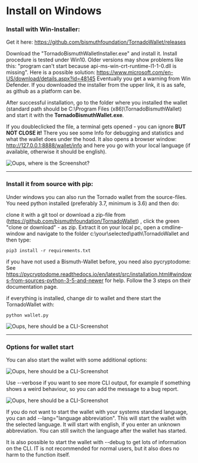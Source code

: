# Install on Windows

### Install with Win-Installer:

Get it here: https://github.com/bismuthfoundation/TornadoWallet/releases

Download the "TornadoBismuthWalletInstaller.exe" and install it. Install procedure is tested under Win10. Older versions may show problems like this: "program can't start because api-ms-win-crt-runtime-l1-1-0.dll is missing".
Here is a possible solution: https://www.microsoft.com/en-US/download/details.aspx?id=48145
Eventually you get a warning from Win Defender. If you downloaded the installer from the upper link, it is as safe, as github as a platform can be. 

After successful installation, go to the folder where you installed the wallet (standard path should be C:\Program Files (x86)\TornadoBismuthWallet) and start it with the **TornadoBismuthWallet.exe**.

If you doubleclicked the file, a terminal gets opened -  you can ignore **BUT NOT CLOSE it!** There you see some Info for debugging and statistics and what the wallet does under the hood.
It also opens a browser window: http://127.0.0.1:8888/wallet/info and here you go with your local language (if available, otherwise it should be english).

![Oups, where is the Screenshot?](/graphics/tornado.png)

***
### Install it from source with pip:
Under windows you can also run the Tornado wallet from the source-files. You need python installed (preferably 3.7, minimum is 3.6) and then do:

clone it with a git tool or download a zip-file from (https://github.com/bismuthfoundation/TornadoWallet) , click the green "clone or download" - as zip. Extract it on your local pc, open a cmdline-window and navigate to the folder c:\your\selected\path\TornadoWallet and then type: 

`pip3 install -r requirements.txt`

if you have not used a Bismuth-Wallet before, you need also pycryptodome:
See https://pycryptodome.readthedocs.io/en/latest/src/installation.html#windows-from-sources-python-3-5-and-newer for help.
Follow the 3 steps on their documentation page.

if everything is installed, change dir to wallet and there start the TornadoWallet with:

`python wallet.py`

![Oups, here should be a CLI-Screenshot](/graphics/cli.png)

***

### Options for wallet start

You can also start the wallet with some additional options:

![Oups, here should be a CLI-Screenshot](/graphics/cli_verbose.png)

Use --verbose if you want to see more CLI output, for example if something shows a weird behaviour, so you can add the message to a bug report.



![Oups, here should be a CLI-Screenshot](/graphics/cli_lang.png)

If you do not want to start the wallet with your systems standard language, you can add --lang="language abbreviation". This will start the wallet with the selected language. It will start with english, if you enter an unknown abbreviation. You can still switch the language after the wallet has started.



It is also possible to start the wallet with --debug to get lots of information on the CLI. IT is not recommended for normal users, but it also does no harm to the function itself.